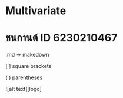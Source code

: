 # Multivariate

# ชนกานต์ ID 6230210467

.md => makedown

[ ] square brackets

( ) parentheses

![alt text][logo]
